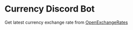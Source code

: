 # Currency Discord Bot

Get latest currency exchange rate from [OpenExchangeRates](https://openexchangerates.org/)

